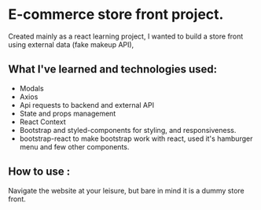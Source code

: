 # E-commerce store front project.
  Created mainly as a react learning project, I wanted to build a store front using external data (fake makeup API),
## What I've learned and technologies used:
  * Modals
  * Axios
  * Api requests to backend and external API
  * State and props management
  * React Context
  * Bootstrap and styled-components for styling, and responsiveness.
  * bootstrap-react to make bootstrap work with react, used it's hamburger menu and few other components.
  
## How to use : 
  Navigate the website at your leisure, but bare in mind it is a dummy store front.


